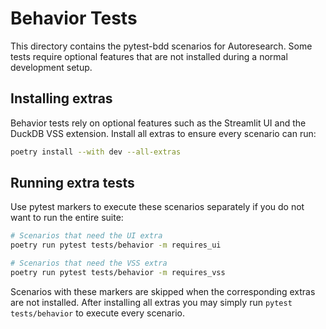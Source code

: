 # Behavior Tests

This directory contains the pytest-bdd scenarios for Autoresearch. Some tests
require optional features that are not installed during a normal development
setup.

## Installing extras

Behavior tests rely on optional features such as the Streamlit UI and the DuckDB
VSS extension. Install all extras to ensure every scenario can run:

```bash
poetry install --with dev --all-extras
```

## Running extra tests

Use pytest markers to execute these scenarios separately if you do not want to
run the entire suite:

```bash
# Scenarios that need the UI extra
poetry run pytest tests/behavior -m requires_ui

# Scenarios that need the VSS extra
poetry run pytest tests/behavior -m requires_vss
```

Scenarios with these markers are skipped when the corresponding extras are not
installed. After installing all extras you may simply run `pytest tests/behavior`
to execute every scenario.

